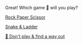 Great! Which game 🎲 will you play?

[Rock Paper Scissor](0-BBA.md)

[Snake & Ladder](../WIP.md)

[🚫 Don't play & find a way out](../WIP.md)
